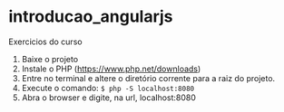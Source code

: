 # introducao_angularjs
Exercicios do curso

1. Baixe o projeto
2. Instale o PHP (https://www.php.net/downloads)
3. Entre no terminal e altere o diretório corrente para a raiz do projeto.
4. Execute o comando:
``` $ php -S localhost:8080 ```
5. Abra o browser e digite, na url, localhost:8080
